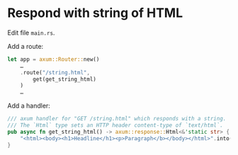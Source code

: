 # Respond with string of HTML

Edit file `main.rs`.

Add a route:

```rust
let app = axum::Router::new()
    …
    .route("/string.html",
        get(get_string_html)
    )
    …
```

Add a handler:

```rust
/// axum handler for "GET /string.html" which responds with a string.
/// The `Html` type sets an HTTP header content-type of `text/html`.
pub async fn get_string_html() -> axum::response::Html<&'static str> {
    "<html><body><h1>Headline</h1><p>Paragraph</b></body></html>".into()
}
```
